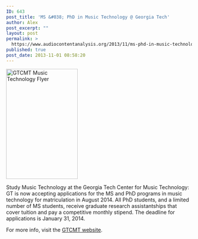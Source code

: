 ```yaml
---
ID: 643
post_title: 'MS &#038; PhD in Music Technology @ Georgia Tech'
author: Alex
post_excerpt: ""
layout: post
permalink: >
  https://www.audiocontentanalysis.org/2013/11/ms-phd-in-music-technology-georgia-tech/
published: true
post_date: 2013-11-01 08:58:20
---
```

<a href="http://www.audiocontentanalysis.org/wp-content/uploads/2013/11/GeorgiaTechMusicTechnology.gif"><img class="alignleft size-medium wp-image-648" src="http://www.audiocontentanalysis.org/wp-content/uploads/2013/11/GeorgiaTechMusicTechnology-194x300.gif" alt="GTCMT Music Technology Flyer" width="194" height="300" /></a>

Study Music Technology at the Georgia Tech Center for Music Technology: GT is now accepting applications for the MS and PhD programs in music technology for matriculation in August 2014. All PhD students, and a limited number of MS students, receive graduate research assistantships that cover tuition and pay a competitive monthly stipend. The deadline for applications is January 31, 2014.

For more info, visit the <a title="Georgia Tech Center for Music Technology" href="http://www.gtcmt.gatech.edu" target="_blank">GTCMT website</a>.

&nbsp;